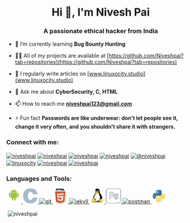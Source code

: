 

<h1 align="center">Hi 👋, I'm Nivesh Pai</h1>
<h3 align="center">A passionate ethical hacker from India</h3>

- 🌱 I’m currently learning **Bug Bounty Hunting**

- 👨‍💻 All of my projects are available at [https://github.com/Niveshpai?tab=repositories](https://github.com/Niveshpai?tab=repositories)

- 📝 I regularly write articles on [www.linuxocity.studio](www.linuxocity.studio)

- 💬 Ask me about **CyberSecurity, C, HTML**

- 📫 How to reach me **niveshpai123@gmail.com**

- ⚡ Fun fact **Passwords are like underwear: don't let people see it, change it very often, and you shouldn't share it with strangers.**

<h3 align="left">Connect with me:</h3>
<p align="left">
<a href="https://dev.to/niveshpai" target="blank"><img align="center" src="https://cdn.jsdelivr.net/npm/simple-icons@3.0.1/icons/dev-dot-to.svg" alt="niveshpai" height="30" width="40" /></a>
<a href="https://twitter.com/niveshpai" target="blank"><img align="center" src="https://cdn.jsdelivr.net/npm/simple-icons@3.0.1/icons/twitter.svg" alt="niveshpai" height="30" width="40" /></a>
<a href="https://linkedin.com/in/niveshpai" target="blank"><img align="center" src="https://cdn.jsdelivr.net/npm/simple-icons@3.0.1/icons/linkedin.svg" alt="niveshpai" height="30" width="40" /></a>
<a href="https://instagram.com/niveshpai" target="blank"><img align="center" src="https://cdn.jsdelivr.net/npm/simple-icons@3.0.1/icons/instagram.svg" alt="niveshpai" height="30" width="40" /></a>
<a href="https://medium.com/@niveshpai" target="blank"><img align="center" src="https://cdn.jsdelivr.net/npm/simple-icons@3.0.1/icons/medium.svg" alt="@niveshpai" height="30" width="40" /></a>
<a href="https://www.youtube.com/c/linuxocity" target="blank"><img align="center" src="https://cdn.jsdelivr.net/npm/simple-icons@3.0.1/icons/youtube.svg" alt="linuxocity" height="30" width="40" /></a>
<a href="https://www.codechef.com/users/niveshpai" target="blank"><img align="center" src="https://cdn.jsdelivr.net/npm/simple-icons@3.1.0/icons/codechef.svg" alt="niveshpai" height="30" width="40" /></a>
<a href="https://www.hackerrank.com/niveshpai" target="blank"><img align="center" src="https://cdn.jsdelivr.net/npm/simple-icons@3.0.1/icons/hackerrank.svg" alt="niveshpai" height="30" width="40" /></a>
</p>

<h3 align="left">Languages and Tools:</h3>
<p align="left"> <a href="https://developer.android.com" target="_blank"> <img src="https://raw.githubusercontent.com/devicons/devicon/master/icons/android/android-original-wordmark.svg" alt="android" width="40" height="40"/> </a> <a href="https://www.cprogramming.com/" target="_blank"> <img src="https://raw.githubusercontent.com/devicons/devicon/master/icons/c/c-original.svg" alt="c" width="40" height="40"/> </a> <a href="https://git-scm.com/" target="_blank"> <img src="https://www.vectorlogo.zone/logos/git-scm/git-scm-icon.svg" alt="git" width="40" height="40"/> </a> <a href="https://www.w3.org/html/" target="_blank"> <img src="https://raw.githubusercontent.com/devicons/devicon/master/icons/html5/html5-original-wordmark.svg" alt="html5" width="40" height="40"/> </a> <a href="https://jekyllrb.com/" target="_blank"> <img src="https://www.vectorlogo.zone/logos/jekyllrb/jekyllrb-icon.svg" alt="jekyll" width="40" height="40"/> </a> <a href="https://www.linux.org/" target="_blank"> <img src="https://raw.githubusercontent.com/devicons/devicon/master/icons/linux/linux-original.svg" alt="linux" width="40" height="40"/> </a> <a href="https://www.photoshop.com/en" target="_blank"> <img src="https://raw.githubusercontent.com/devicons/devicon/master/icons/photoshop/photoshop-line.svg" alt="photoshop" width="40" height="40"/> </a> <a href="https://postman.com" target="_blank"> <img src="https://www.vectorlogo.zone/logos/getpostman/getpostman-icon.svg" alt="postman" width="40" height="40"/> </a> <a href="https://www.python.org" target="_blank"> <img src="https://raw.githubusercontent.com/devicons/devicon/master/icons/python/python-original.svg" alt="python" width="40" height="40"/> </a> </p>

<p>&nbsp;<img align="center" src="https://github-readme-stats.vercel.app/api?username=niveshpai&show_icons=true&locale=en" alt="niveshpai" /></p>

